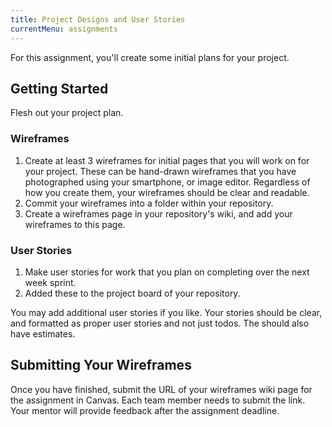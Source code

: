 ```yaml
---
title: Project Designs and User Stories
currentMenu: assignments
---
```


For this assignment, you'll create some initial plans for your project.

## Getting Started

Flesh out your project plan.

### Wireframes

1. Create at least 3 wireframes for initial pages that you will work on for your project. These can be hand-drawn wireframes that you have photographed using your smartphone, or image editor. Regardless of how you create them, your wireframes should be clear and readable.
2. Commit your wireframes into a folder within your repository.
3. Create a wireframes page in your repository's wiki, and add your wireframes to this page.

### User Stories

1. Make user stories for work that you plan on completing over the next week sprint.
2. Added these to the project board of your repository.

You may add additional user stories if you like. Your stories should be clear, and formatted as proper user stories and not just todos. The should also have estimates.

## Submitting Your Wireframes

Once you have finished, submit the URL of your wireframes wiki page for the assignment in Canvas. Each team member needs to submit the link. Your mentor will provide feedback after the assignment deadline.
